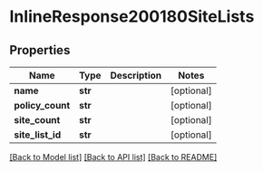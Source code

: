 # InlineResponse200180SiteLists

## Properties
Name | Type | Description | Notes
------------ | ------------- | ------------- | -------------
**name** | **str** |  | [optional] 
**policy_count** | **str** |  | [optional] 
**site_count** | **str** |  | [optional] 
**site_list_id** | **str** |  | [optional] 

[[Back to Model list]](../README.md#documentation-for-models) [[Back to API list]](../README.md#documentation-for-api-endpoints) [[Back to README]](../README.md)

